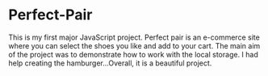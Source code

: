 # Perfect-Pair

This is my first major JavaScript project. Perfect pair is an e-commerce site where you can select the shoes you like and add to your cart. 
The main aim of the project was to demonstrate how to work with the local storage. I had help creating the hamburger...Overall, it is a beautiful project.
